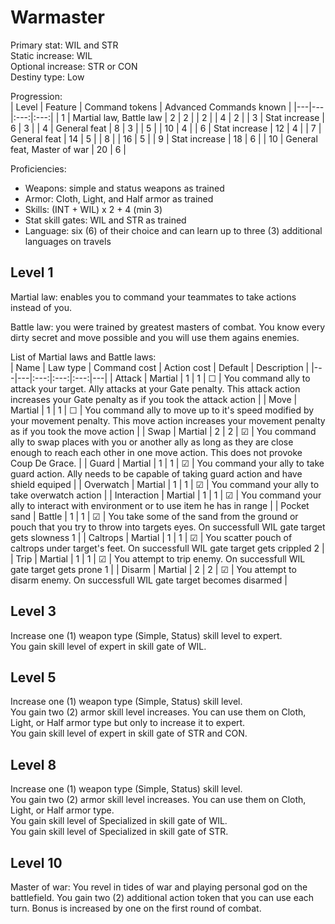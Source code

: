 # Warmaster

Primary stat: WIL and STR  
Static increase: WIL   
Optional increase: STR or CON  
Destiny type: Low

Progression:  
| Level | Feature | Command tokens | Advanced Commands known |
|---|---|:---:|:---:|
| 1 | Martial law, Battle law | 2 | 2 |
| 2 |  | 4 | 2 |
| 3 | Stat increase | 6 | 3 |
| 4 | General feat | 8 | 3 |
| 5 |  | 10 | 4 |
| 6 | Stat increase | 12 | 4 |
| 7 | General feat | 14 | 5 |
| 8 |  | 16 | 5 |
| 9 | Stat increase | 18 | 6 |
| 10 | General feat, Master of war | 20 | 6 |

Proficiencies:  
- Weapons: simple and status weapons as trained
- Armor: Cloth, Light, and Half armor as trained
- Skills: (INT + WIL) x 2 + 4 (min 3)
- Stat skill gates: WIL and STR as trained
- Language: six (6) of their choice and can learn up to three (3) additional languages on travels

## Level 1

Martial law: enables you to command your teammates to take actions instead of you.

Battle law: you were trained by greatest masters of combat. You know every dirty secret and move possible and you will use them agains enemies.

List of Martial laws and Battle laws:  
| Name | Law type | Command cost | Action cost | Default | Description |
|---|---|:---:|:---:|:---:|---|
| Attack | Martial | 1 | 1 | &#9744; | You command ally to attack your target. Ally attacks at your Gate penalty. This attack action increases your Gate penalty as if you took the attack action |
| Move | Martial | 1 | 1 | &#9744; | You command ally to move up to it's speed modified by your movement penalty. This move action increases your movement penalty as if you took the move action |
| Swap | Martial | 2 | 2 | &#9745; | You command ally to swap places with you or another ally as long as they are close enough to reach each other in one move action. This does not provoke Coup De Grace. |
| Guard | Martial | 1 | 1 | &#9745; | You command your ally to take guard action. Ally needs to be capable of taking guard action and have shield equiped |
| Overwatch | Martial | 1 | 1 | &#9745; | You command your ally to take overwatch action |
| Interaction | Martial | 1 | 1 | &#9745; | You command your ally to interact with environment or to use item he has in range |
| Pocket sand | Battle | 1 | 1 | &#9745; | You take some of the sand from the ground or pouch that you try to throw into targets eyes. On successfull WIL gate target gets slowness 1 |
| Caltrops | Martial | 1 | 1 | &#9745; | You scatter pouch of caltrops under target's feet. On successfull WIL gate target gets crippled 2 |
| Trip | Martial | 1 | 1 | &#9745; | You attempt to trip enemy. On successfull WIL gate target gets prone 1 |
| Disarm | Martial | 2 | 2 | &#9745; | You attempt to disarm enemy. On successfull WIL gate target becomes disarmed |

## Level 3

Increase one (1) weapon type (Simple, Status) skill level to expert.  
You gain skill level of expert in skill gate of WIL.

## Level 5

Increase one (1) weapon type (Simple, Status) skill level.  
You gain two (2) armor skill level increases. You can use them on Cloth, Light, or Half armor type but only to increase it to expert.  
You gain skill level of expert in skill gate of STR and CON.

## Level 8

Increase one (1) weapon type (Simple, Status) skill level.  
You gain two (2) armor skill level increases. You can use them on Cloth, Light, or Half armor type.  
You gain skill level of Specialized in skill gate of WIL.  
You gain skill level of Specialized in skill gate of STR.

## Level 10

Master of war: You revel in tides of war and playing personal god on the battlefield. You gain two (2) additional action token that you can use each turn. Bonus is increased by one on the first round of combat.